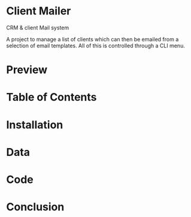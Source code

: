 # Client Mailer
CRM &amp; client Mail system

A project to manage a list of clients which can then be emailed from a selection of email templates. All of this is controlled through a CLI menu.

# Preview



# Table of Contents

# Installation

# Data

# Code

# Conclusion
